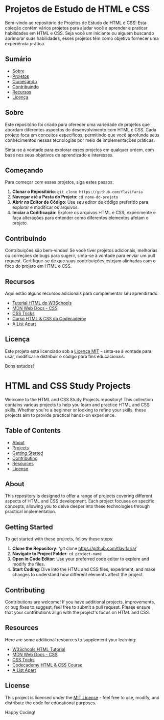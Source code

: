 # Projetos de Estudo de HTML e CSS

Bem-vindo ao repositório de Projetos de Estudo de HTML e CSS! Esta coleção contém vários projetos para ajudar você a aprender e praticar habilidades em HTML e CSS. Seja você um iniciante ou alguém buscando aprimorar suas habilidades, esses projetos têm como objetivo fornecer uma experiência prática.

## Sumário

- [Sobre](#sobre)
- [Projetos](#projetos)
- [Começando](#começando)
- [Contribuindo](#contribuindo)
- [Recursos](#recursos)
- [Licença](#licença)

## Sobre

Este repositório foi criado para oferecer uma variedade de projetos que abordam diferentes aspectos do desenvolvimento com HTML e CSS. Cada projeto foca em conceitos específicos, permitindo que você aprofunde seus conhecimentos nessas tecnologias por meio de implementações práticas.

Sinta-se à vontade para explorar esses projetos em qualquer ordem, com base nos seus objetivos de aprendizado e interesses.

## Começando

Para começar com esses projetos, siga estes passos:

1. **Clonar o Repositório**: `git clone https://github.com/flavifaria`
2. **Navegar até a Pasta do Projeto**: `cd nome-do-projeto`
3. **Abrir no Editor de Código**: Use seu editor de código preferido para explorar e modificar os arquivos.
4. **Iniciar a Codificação**: Explore os arquivos HTML e CSS, experimente e faça alterações para entender como diferentes elementos afetam o projeto.

## Contribuindo

Contribuições são bem-vindas! Se você tiver projetos adicionais, melhorias ou correções de bugs para sugerir, sinta-se à vontade para enviar um pull request. Certifique-se de que suas contribuições estejam alinhadas com o foco do projeto em HTML e CSS.

## Recursos

Aqui estão alguns recursos adicionais para complementar seu aprendizado:

- [Tutorial HTML do W3Schools](https://www.w3schools.com/html/)
- [MDN Web Docs - CSS](https://developer.mozilla.org/pt-BR/docs/Web/CSS)
- [CSS Tricks](https://css-tricks.com/)
- [Curso HTML & CSS da Codecademy](https://www.codecademy.com/learn/learn-html)
- [A List Apart](https://alistapart.com/)

## Licença

Este projeto está licenciado sob a [Licença MIT](LICENSE) - sinta-se à vontade para usar, modificar e distribuir o código para fins educacionais.

Bons estudos!


# HTML and CSS Study Projects

Welcome to the HTML and CSS Study Projects repository! This collection contains various projects to help you learn and practice HTML and CSS skills. Whether you're a beginner or looking to refine your skills, these projects aim to provide practical hands-on experience.

## Table of Contents

- [About](#about)
- [Projects](#projects)
- [Getting Started](#getting-started)
- [Contributing](#contributing)
- [Resources](#resources)
- [License](#license)

## About

This repository is designed to offer a range of projects covering different aspects of HTML and CSS development. Each project focuses on specific concepts, allowing you to delve deeper into these technologies through practical implementation.

## Getting Started

To get started with these projects, follow these steps:

1. **Clone the Repository**: 'git clone https://github.com/flavifaria/'
2. **Navigate to Project Folder**: `cd project-name`
3. **Open in Code Editor**: Use your preferred code editor to explore and modify the files.
4. **Start Coding**: Dive into the HTML and CSS files, experiment, and make changes to understand how different elements affect the project.

## Contributing

Contributions are welcome! If you have additional projects, improvements, or bug fixes to suggest, feel free to submit a pull request. Please ensure that your contributions align with the project's focus on HTML and CSS.

## Resources

Here are some additional resources to supplement your learning:

- [W3Schools HTML Tutorial](https://www.w3schools.com/html/)
- [MDN Web Docs - CSS](https://developer.mozilla.org/en-US/docs/Web/CSS)
- [CSS Tricks](https://css-tricks.com/)
- [Codecademy HTML & CSS Course](https://www.codecademy.com/learn/learn-html)
- [A List Apart](https://alistapart.com/)

## License

This project is licensed under the [MIT License](LICENSE) - feel free to use, modify, and distribute the code for educational purposes.

Happy Coding!
